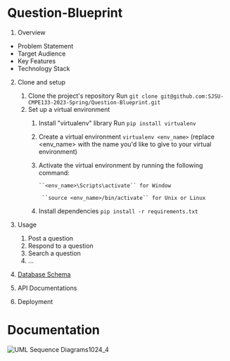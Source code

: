 # Question-Blueprint
1. Overview
  - Problem Statement
  - Target Audience
  - Key Features
  - Technology Stack
2. Clone and setup
    1. Clone the project's repository
        Run ``git clone git@github.com:SJSU-CMPE133-2023-Spring/Question-Blueprint.git``
    2. Set up a virtual environment
        1. Install "virtualenv" library
            Run ``pip install virtualenv``
        2. Create a virtual environment
            ``virtualenv <env_name>`` (replace <env_name> with the name you'd like to give to your virtual environment)
        3. Activate the virtual environment by running the following command:
        
               ``<env_name>\Scripts\activate`` for Window

                ``source <env_name>/bin/activate`` for Unix or Linux
        4. Install dependencies 
            ``pip install -r requirements.txt``
3. Usage
    1. Post a question
    2. Respond to a question
    3. Search a question
    4. ...
4. [Database Schema](https://user-images.githubusercontent.com/67533883/223827059-2f8bccaa-8d35-4a56-9344-df8c01d76460.png)

5. API Documentations
6. Deployment 

# Documentation
![UML   Sequence Diagrams1024_4](https://user-images.githubusercontent.com/67130044/231318279-82462275-7cae-4a80-8628-20926ff07fa1.png)



